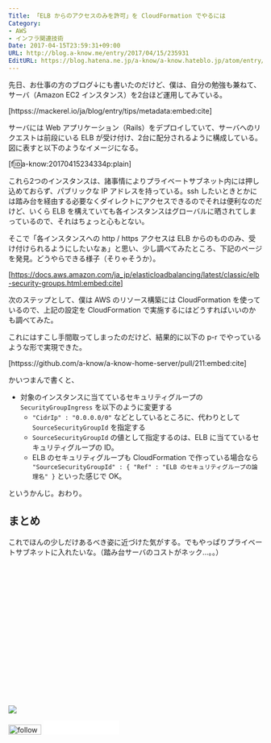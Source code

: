 ```yaml
---
Title: 「ELB からのアクセスのみを許可」を CloudFormation でやるには
Category:
- AWS
- インフラ関連技術
Date: 2017-04-15T23:59:31+09:00
URL: http://blog.a-know.me/entry/2017/04/15/235931
EditURL: https://blog.hatena.ne.jp/a-know/a-know.hateblo.jp/atom/entry/10328749687237220668
---
```


先日、お仕事の方のブログ↓にも書いたのだけど、僕は、自分の勉強も兼ねて、サーバ（Amazon EC2 インスタンス）を2台ほど運用してみている。

[httpss://mackerel.io/ja/blog/entry/tips/metadata:embed:cite]



<!-- more -->


サーバには Web アプリケーション（Rails）をデプロイしていて、サーバへのリクエストは前段にいる ELB が受け付け、2台に配分されるように構成している。図に表すと以下のようなイメージになる。

[f:id:a-know:20170415234334p:plain]


これら2つのインスタンスは、諸事情によりプライベートサブネット内には押し込めておらず、パブリックな IP アドレスを持っている。ssh したいときとかには踏み台を経由する必要なくダイレクトにアクセスできるのでそれは便利なのだけど、いくら ELB を構えていても各インスタンスはグローバルに晒されてしまっているので、それはちょっと心もとない。


そこで「各インスタンスへの http / https アクセスは ELB からのもののみ、受け付けられるようにしたいなぁ」と思い、少し調べてみたところ、下記のページを発見。どうやらできる様子（そりゃそうか）。


[https://docs.aws.amazon.com/ja_jp/elasticloadbalancing/latest/classic/elb-security-groups.html:embed:cite]


次のステップとして、僕は AWS のリソース構築には CloudFormation を使っているので、上記の設定を CloudFormation で実施するにはどうすればいいのかも調べてみた。


これにはすこし手間取ってしまったのだけど、結果的に以下の p-r でやっているような形で実現できた。


[httpss://github.com/a-know/a-know-home-server/pull/211:embed:cite]


かいつまんで書くと、


* 対象のインスタンスに当てているセキュリティグループの `SecurityGroupIngress` を以下のように変更する
    * `"CidrIp" : "0.0.0.0/0"` などとしているところに、代わりとして `SourceSecurityGroupId` を指定する
    * `SourceSecurityGroupId` の値として指定するのは、ELB に当てているセキュリティグループの ID。
    * ELB のセキュリティグループも CloudFormation で作っている場合なら `"SourceSecurityGroupId" : { "Ref" : "ELB のセキュリティグループの論理名" }` といった感じで OK。


というかんじ。おわり。


## まとめ
これでほんの少しだけあるべき姿に近づけた気がする。でもやっぱりプライベートサブネットに入れたいな。（踏み台サーバのコストがネック...。。）


<div>
<br>
<script async src="//pagead2.googlesyndication.com/pagead/js/adsbygoogle.js"></script>
<!-- article-bottom2 -->
<ins class="adsbygoogle"
     style="display:inline-block;width:300px;height:250px"
     data-ad-client="ca-pub-3463034538369189"
     data-ad-slot="5274552934"></ins>
<script>
(adsbygoogle = window.adsbygoogle || []).push({});
</script>

<a href="http://bit.ly/grass-graph" target='blank' rel="nofollow"><img src="https://cdn-ak.f.st-hatena.com/images/fotolife/a/a-know/20170405/20170405220342.png"></a>
<br>
</div>

<div>
<a href='http://cloud.feedly.com/#subscription%2Ffeed%2Fhttp%3A%2F%2Fblog.a-know.me%2Ffeed'  target='blank'><img id='feedlyFollow' src='http://s3.feedly.com/img/follows/feedly-follow-rectangle-volume-small_2x.png' alt='follow us in feedly' width='65' height='20'></a>



<iframe src="//blog.hatena.ne.jp/a-know/a-know.hateblo.jp/subscribe/iframe" allowtransparency="true" frameborder="0" scrolling="no" width="150" height="28"></iframe>
</div>
